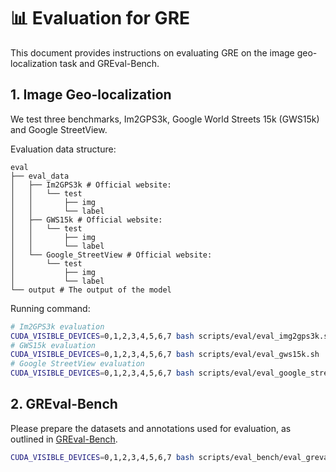 # 📊 Evaluation for GRE 

This document provides instructions on evaluating GRE on the image geo-localization task and GREval-Bench.

## 1. Image Geo-localization
We test three benchmarks, Im2GPS3k, Google World Streets 15k (GWS15k) and Google StreetView.

Evaluation data structure:
```
eval
├── eval_data
│   ├── Im2GPS3k # Official website:
│   │   └── test
│   │       ├── img
│   │       └── label
│   ├── GWS15k # Official website:
│   │   └── test
│   │       ├── img
│   │       └── label
│   └── Google_StreetView # Official website:
│       └── test
│           ├── img
│           └── label
└── output # The output of the model
```

Running command:

```bash
# Im2GPS3k evaluation
CUDA_VISIBLE_DEVICES=0,1,2,3,4,5,6,7 bash scripts/eval/eval_img2gps3k.sh
# GWS15k evaluation
CUDA_VISIBLE_DEVICES=0,1,2,3,4,5,6,7 bash scripts/eval/eval_gws15k.sh
# Google StreetView evaluation
CUDA_VISIBLE_DEVICES=0,1,2,3,4,5,6,7 bash scripts/eval/eval_google_streeview.sh
```

## 2. GREval-Bench
Please prepare the datasets and annotations used for evaluation, as outlined in [GREval-Bench](../benchmark/README.md).

```bash
CUDA_VISIBLE_DEVICES=0,1,2,3,4,5,6,7 bash scripts/eval_bench/eval_greval-bench.sh
```